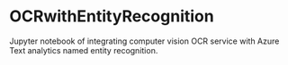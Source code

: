 # OCRwithEntityRecognition
Jupyter notebook of integrating computer vision OCR service with Azure Text analytics named entity recognition.
